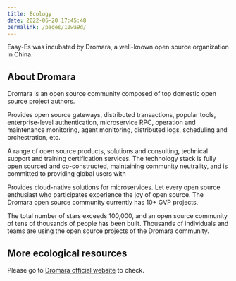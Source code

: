 ```yaml
---
title: Ecology
date: 2022-06-20 17:45:48
permalink: /pages/10wa9d/
---
```


Easy-Es was incubated by Dromara, a well-known open source organization in China.

About Dromara
---
Dromara is an open source community composed of top domestic open source project authors.

Provides open source gateways, distributed transactions, popular tools, enterprise-level authentication, microservice RPC, operation and maintenance monitoring, agent monitoring, distributed logs, scheduling and orchestration, etc.

A range of open source products, solutions and consulting, technical support and training certification services. The technology stack is fully open sourced and co-constructed, maintaining community neutrality, and is committed to providing global users with

Provides cloud-native solutions for microservices. Let every open source enthusiast who participates experience the joy of open source. The Dromara open source community currently has 10+ GVP projects,

The total number of stars exceeds 100,000, and an open source community of tens of thousands of people has been built. Thousands of individuals and teams are using the open source projects of the Dromara community.

More ecological resources
---
Please go to [Dromara official website](https://dromara.org) to check.